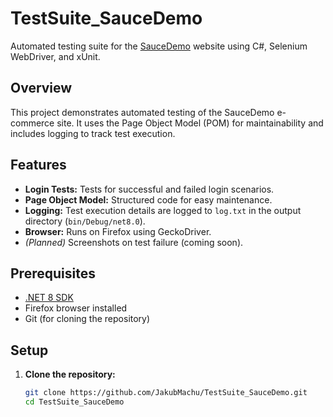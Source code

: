 # TestSuite_SauceDemo

Automated testing suite for the [SauceDemo](https://www.saucedemo.com/v1/) website using C#, Selenium WebDriver, and xUnit.

## Overview

This project demonstrates automated testing of the SauceDemo e-commerce site. It uses the Page Object Model (POM) for maintainability and includes logging to track test execution.

## Features

- **Login Tests:** Tests for successful and failed login scenarios.
- **Page Object Model:** Structured code for easy maintenance.
- **Logging:** Test execution details are logged to `log.txt` in the output directory (`bin/Debug/net8.0`).
- **Browser:** Runs on Firefox using GeckoDriver.
- *(Planned)* Screenshots on test failure (coming soon).

## Prerequisites

- [.NET 8 SDK](https://dotnet.microsoft.com/download/dotnet/8.0)
- Firefox browser installed
- Git (for cloning the repository)

## Setup

1. **Clone the repository:**
   ```bash
   git clone https://github.com/JakubMachu/TestSuite_SauceDemo.git
   cd TestSuite_SauceDemo
